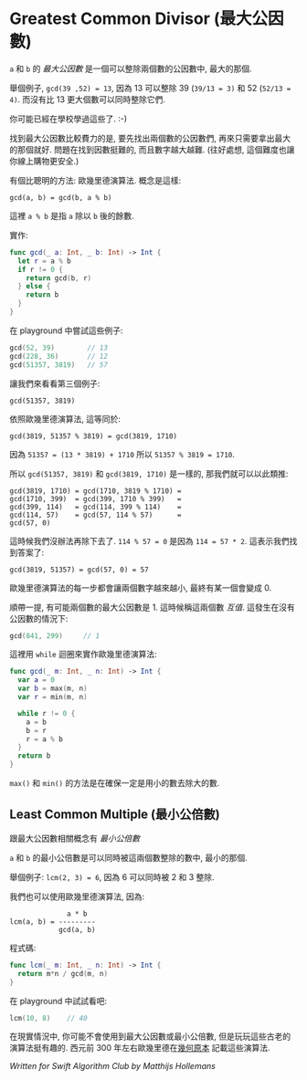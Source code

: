# Greatest Common Divisor (最大公因數)

<!--
The *greatest common divisor* (or Greatest Common Factor) of two numbers `a` and `b` is the largest positive integer that divides both `a` and `b` without a remainder.

For example, `gcd(39, 52) = 13` because 13 divides 39 (`39/13 = 3`) as well as 52 (`52/13 = 4`). But there is no larger number than 13 that divides them both.

You've probably had to learn about this in school at some point. :-)

The laborious way to find the GCD of two numbers is to first figure out the factors of both numbers, then take the greatest number they have in common. The problem is that factoring numbers is quite difficult, especially when they get larger. (On the plus side, that difficulty is also what keeps your online payments secure.)

There is a smarter way to calculate the GCD: 歐幾里德's algorithm. The big idea here is that,
-->

`a` 和 `b` 的 *最大公因數* 是一個可以整除兩個數的公因數中, 最大的那個.

舉個例子, `gcd(39 ,52) = 13`, 因為 13 可以整除 39 (`39/13 = 3)` 和 52 (`52/13 = 4)`.  而沒有比 13 更大個數可以同時整除它們.

你可能已經在學校學過這些了. :-)


找到最大公因數比較費力的是, 要先找出兩個數的公因數們, 再來只需要拿出最大的那個就好. 問題在找到因數挺難的, 而且數字越大越難. (往好處想, 這個難度也讓你線上購物更安全.)

有個比聰明的方法: 歐幾里德演算法. 概念是這樣:

	gcd(a, b) = gcd(b, a % b)

<!--
where `a % b` calculates the remainder of `a` divided by `b`.

Here is an implementation of this idea in Swift:
-->

這裡 `a % b` 是指 `a` 除以 `b` 後的餘數.

實作:

```swift
func gcd(_ a: Int, _ b: Int) -> Int {
  let r = a % b
  if r != 0 {
    return gcd(b, r)
  } else {
    return b
  }
}
```

<!--
Put it in a playground and try it out with these examples:
-->

在 playground 中嘗試這些例子:

```swift
gcd(52, 39)        // 13
gcd(228, 36)       // 12
gcd(51357, 3819)   // 57
```

<!--
Let's step through the third example:
-->

讓我們來看看第三個例子:

	gcd(51357, 3819)

<!--
According to 歐幾里德's rule, this is equivalent to,
-->

依照歐幾里德演算法, 這等同於:

	gcd(3819, 51357 % 3819) = gcd(3819, 1710)

<!--
because the remainder of `51357 % 3819` is `1710`. If you work out this division you get `51357 = (13 * 3819) + 1710` but we only care about the remainder part.

So `gcd(51357, 3819)` is the same as `gcd(3819, 1710)`. That's useful because we can keep simplifying:
-->

因為 `51357 = (13 * 3819) + 1710` 所以 `51357 % 3819 = 1710`.

所以 `gcd(51357, 3819)` 和 `gcd(3819, 1710)` 是一樣的, 那我們就可以以此類推:

	gcd(3819, 1710) = gcd(1710, 3819 % 1710) = 
	gcd(1710, 399)  = gcd(399, 1710 % 399)   = 
	gcd(399, 114)   = gcd(114, 399 % 114)    = 
	gcd(114, 57)    = gcd(57, 114 % 57)      = 
	gcd(57, 0)

<!--
And now can't divide any further. The remainder of `114 / 57` is zero because `114 = 57 * 2` exactly. That means we've found the answer:
-->

這時候我們沒辦法再除下去了. `114 % 57 = 0` 是因為 `114 = 57 * 2`. 這表示我們找到答案了:

	gcd(3819, 51357) = gcd(57, 0) = 57

<!--
So in each step of 歐幾里德's algorithm the numbers become smaller and at some point it ends when one of them becomes zero.

By the way, it's also possible that two numbers have a GCD of 1. They are said to be *relatively prime*. This happens when there is no number that divides them both, for example:
-->

歐幾里德演算法的每一步都會讓兩個數字越來越小, 最終有某一個會變成 0.

順帶一提, 有可能兩個數的最大公因數是 1. 這時候稱這兩個數 *互值*. 這發生在沒有公因數的情況下:

```swift
gcd(841, 299)     // 1
```

<!--
Here is a slightly different implementation of 歐幾里德's algorithm. Unlike the first version this doesn't use recursion but only a basic `while` loop.
-->

這裡用 `while` 迴圈來實作歐幾里德演算法:

```swift
func gcd(_ m: Int, _ n: Int) -> Int {
  var a = 0
  var b = max(m, n)
  var r = min(m, n)

  while r != 0 {
    a = b
    b = r
    r = a % b
  }
  return b
}
```

<!--
The `max()` and `min()` at the top of the function make sure we always divide the larger number by the smaller one.
-->

`max()` 和 `min()` 的方法是在確保一定是用小的數去除大的數.

<!--
## Least Common Multiple

An idea related to the GCD is the *least common multiple* or LCM.

The least common multiple of two numbers `a` and `b` is the smallest positive integer that is a multiple of both. In other words, the LCM is evenly divisible by `a` and `b`. 

For example: `lcm(2, 3) = 6` because 6 can be divided by 2 and also by 3.

We can calculate the LCM using 歐幾里德's algorithm too:
-->

## Least Common Multiple (最小公倍數)

跟最大公因數相關概念有 *最小公倍數*

`a` 和 `b` 的最小公倍數是可以同時被這兩個數整除的數中, 最小的那個.

舉個例子: `lcm(2, 3) = 6`, 因為 6 可以同時被 2 和 3 整除.

我們也可以使用歐幾里德演算法, 因為:

	              a * b
	lcm(a, b) = ---------
	            gcd(a, b)

<!--
In code:
-->

程式碼:

```swift
func lcm(_ m: Int, _ n: Int) -> Int {
  return m*n / gcd(m, n)
}
```

<!--
And to try it out in a playground:
-->
在 playground 中試試看吧:

```swift
lcm(10, 8)    // 40
```

<!--
You probably won't need to use the GCD or LCM in any real-world problems, but it's cool to play around with this ancient algorithm. It was first described by 歐幾里德 in his [Elements](http://publicdomainreview.org/collections/the-first-six-books-of-the-elements-of-歐幾里德-1847/) around 300 BC. Rumor has it that he discovered this algorithm while he was hacking on his Commodore 64.
-->

在現實情況中, 你可能不會使用到最大公因數或最小公倍數, 但是玩玩這些古老的演算法挺有趣的. 西元前 300 年左右歐幾里德在[幾何原本](http://publicdomainreview.org/collections/the-first-six-books-of-the-elements-of-euclid-1847/) 記載這些演算法.

*Written for Swift Algorithm Club by Matthijs Hollemans*

